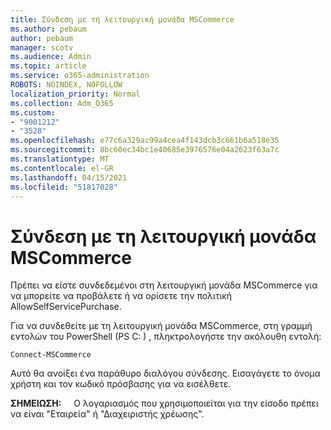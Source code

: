 ```yaml
---
title: Σύνδεση με τη λειτουργική μονάδα MSCommerce
ms.author: pebaum
author: pebaum
manager: scotv
ms.audience: Admin
ms.topic: article
ms.service: o365-administration
ROBOTS: NOINDEX, NOFOLLOW
localization_priority: Normal
ms.collection: Adm_O365
ms.custom:
- "9001212"
- "3528"
ms.openlocfilehash: e77c6a329ac99a4cea4f143dcb3c661b6a518e35
ms.sourcegitcommit: 8bc60ec34bc1e40685e3976576e04a2623f63a7c
ms.translationtype: MT
ms.contentlocale: el-GR
ms.lasthandoff: 04/15/2021
ms.locfileid: "51817028"
---
```

# <a name="connect-to-the-mscommerce-module"></a>Σύνδεση με τη λειτουργική μονάδα MSCommerce

Πρέπει να είστε συνδεδεμένοι στη λειτουργική μονάδα MSCommerce για να μπορείτε να προβάλετε ή να ορίσετε την πολιτική AllowSelfServicePurchase.  

Για να συνδεθείτε με τη λειτουργική μονάδα MSCommerce, στη γραμμή εντολών του PowerShell (PS C: \) , πληκτρολογήστε την ακόλουθη εντολή:

`Connect-MSCommerce`

Αυτό θα ανοίξει ένα παράθυρο διαλόγου σύνδεσης. Εισαγάγετε το όνομα χρήστη και τον κωδικό πρόσβασης για να εισέλθετε.

**ΣΗΜΕΙΩΣΗ:** &nbsp; &nbsp; Ο λογαριασμός που χρησιμοποιείται για την είσοδο πρέπει να είναι "Εταιρεία" ή "Διαχειριστής χρέωσης".
